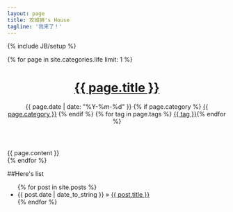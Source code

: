 ```yaml
---
layout: page
title: 攻城狮's House
tagline: '我来了！' 
---
```

{% include JB/setup %}

{% for page in site.categories.life limit: 1 %}
<header class="post-header">
<h1><a href="{{ page.url }}">{{ page.title }}</a></h1>
<p class="meta"><i class="fa fa-calendar"></i> {{ page.date | date: "%Y-%m-%d" }}   <i class="fa fa-folder-open"></i>{% if page.category %} <a href="/categories/#{{page.category}}">{{ page.category }}</a> {% endif %}   <i class="fa fa-tags"></i> {% for tag in page.tags %} <a href="/tags/#{{ tag }}">{{ tag }}</a>{% endfor %}</p>
</header>
<article class="post-content">
{{ page.content }}
</article>
{% endfor %}


##Here's list

<ul class="posts">
{% for post in site.posts %}
<li><span>{{ post.date | date_to_string }}</span> &raquo; <a href="{{ BASE_PATH }}{{ post.url }}">{{ post.title }}</a></li>
{% endfor %}
</ul>




